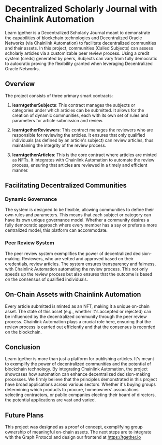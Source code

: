 # Decentralized Scholarly Journal with Chainlink Automation

Learn tgether is a Decentralized Scholarly Journal meant to demonstrate the capabilities of blockchain technologies and Decentralized Oracle Networks (via Chainlink Automation) to facilitate decentralized communities and their assets. In this project, communities (Called Subjects) can assess scholarly articles via a customizable peer review process. Using a credit system (creds) generated by peers, Subjects can vary from fully democratic to autocratic proving the flexibility granted when leveraging Decentralized Oracle Networks.

## Overview

The project consists of three primary smart contracts:

1. **learntgetherSubjects**: This contract manages the subjects or categories under which articles can be submitted. It allows for the creation of dynamic communities, each with its own set of rules and parameters for article submission and review.

2. **learntgetherReviewers**: This contract manages the reviewers who are responsible for reviewing the articles. It ensures that only qualified individuals (as defined by an article's subject) can review articles, thus maintaining the integrity of the review process.

3. **learntgetherArticles**: This is the core contract where articles are minted as NFTs. It integrates with Chainlink Automation to automate the review process, ensuring that articles are reviewed in a timely and efficient manner.

## Facilitating Decentralized Communities

### Dynamic Governance

The system is designed to be flexible, allowing communities to define their own rules and parameters. This means that each subject or category can have its own unique governance model. Whether a community desires a fully democratic approach where every member has a say or prefers a more centralized model, this platform can accommodate.

### Peer Review System

The peer review system exemplifies the power of decentralized decision-making. Reviewers, who are vetted and approved based on their credentials, review articles. The system ensures transparency and fairness, with Chainlink Automation automating the review process. This not only speeds up the review process but also ensures that the outcome is based on the consensus of qualified individuals.

## On-Chain Assets with Chainlink Automation

Every article submitted is minted as an NFT, making it a unique on-chain asset. The state of this asset (e.g., whether it's accepted or rejected) can be influenced by the decentralized community through the peer review process. Chainlink Automation plays a crucial role here, ensuring that the review process is carried out efficiently and that the consensus is recorded on the blockchain.

## Conclusion

Learn tgether is more than just a platform for publishing articles. It's meant to exemplify the power of decentralized communities and the potential of blockchain technology. By integrating Chainlink Automation, the project showcases how automation can enhance decentralized decision-making processes. We firmly believe that the principles demonstrated in this project have broad applications across various sectors. Whether it's buying groups determining which products to procure, homeowners' associations selecting contractors, or public companies electing their board of directors, the potential applications are vast and varied.

## Future Plans
This project was designed as a proof of concept, exemplifying group ownership of meaningful on-chain assets. The next steps are to integrate with the Graph Protocol and design our frontend at https://tgether.io
